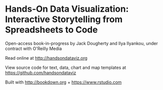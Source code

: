 # Hands-On Data Visualization: Interactive Storytelling from Spreadsheets to Code  

Open-access book-in-progress by Jack Dougherty and Ilya Ilyankou, under contract with O'Reilly Media

Read online at <http://handsondataviz.org>

View source code for text, data, chart and map templates at <https://github.com/handsondataviz>

Built with <http://bookdown.org> + <https://www.rstudio.com>
